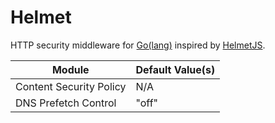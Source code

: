 # Helmet

HTTP security middleware for [Go(lang)](https://golang.org/) inspired by [HelmetJS](https://helmetjs.github.io/).

| Module                  | Default Value(s) |
| ----------------------- | ---------------- |
| Content Security Policy | N/A              |
| DNS Prefetch Control    | "off"            |

